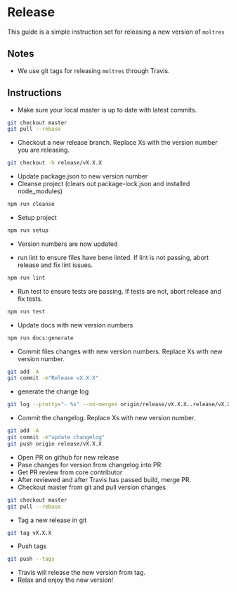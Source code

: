 # Release

This guide is a simple instruction set for releasing a new version of `moltres`

## Notes

- We use git tags for releasing `moltres` through Travis.

## Instructions

- Make sure your local master is up to date with latest commits.

```sh
git checkout master
git pull --rebase
```

- Checkout a new release branch. Replace Xs with the version number you are releasing.

```sh
git checkout -b release/vX.X.X
```

- Update package.json to new version number
- Cleanse project (clears out package-lock.json and installed node_modules)

```sh
npm run cleanse
```

- Setup project

```sh
npm run setup
```

- Version numbers are now updated

- run lint to ensure files have bene linted. If lint is not passing, abort release and fix lint issues.

```sh
npm run lint
```

- Run test to ensure tests are passing. If tests are not, abort release and fix tests.

```sh
npm run test
```

- Update docs with new version numbers

```sh
npm run docs:generate
```

- Commit files changes with new version numbers. Replace Xs with new version number.

```sh
git add -A
git commit -m"Release vX.X.X"
```

- generate the change log

```sh
git log --pretty="- %s" --no-merges origin/release/vX.X.X..release/vX.X.X >> CHANGELOG.md
```

- Commit the changelog. Replace Xs with new version number.

```sh
git add -A
git commit -m"update changelog"
git push origin release/vX.X.X
```

- Open PR on github for new release
- Pase changes for version from changelog into PR
- Get PR review from core contributor
- After reviewed and after Travis has passed build, merge PR.
- Checkout master from git and pull version changes

```sh
git checkout master
git pull --rebase
```

- Tag a new release in git

```sh
git tag vX.X.X
```

- Push tags

```sh
git push --tags
```

- Travis will release the new version from tag.
- Relax and enjoy the new version!
